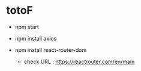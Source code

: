 # totoF

- npm start

- npm install axios
- npm install react-router-dom
  - check URL : https://reactrouter.com/en/main
